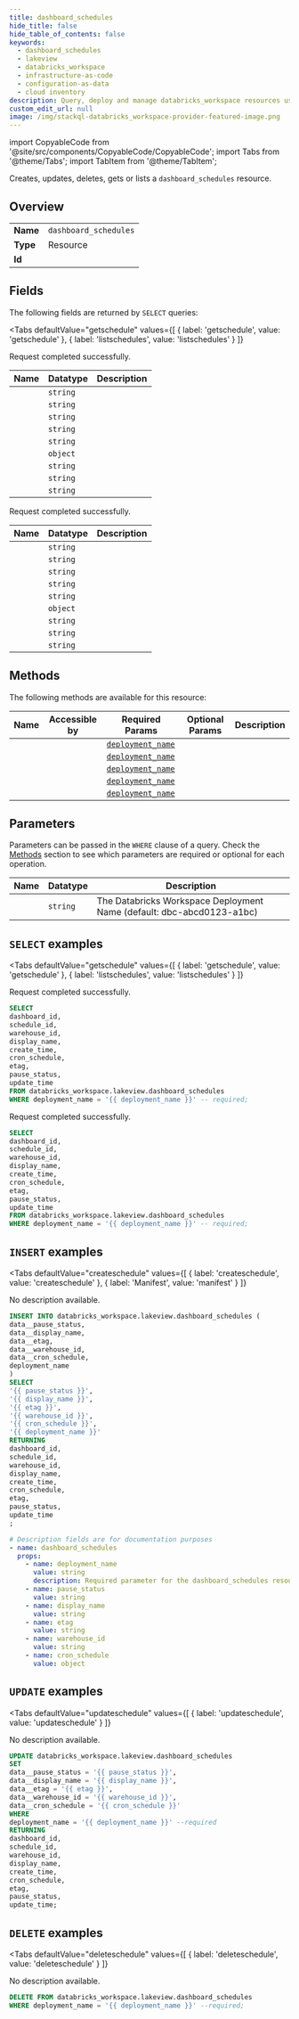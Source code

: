 ```yaml
--- 
title: dashboard_schedules
hide_title: false
hide_table_of_contents: false
keywords:
  - dashboard_schedules
  - lakeview
  - databricks_workspace
  - infrastructure-as-code
  - configuration-as-data
  - cloud inventory
description: Query, deploy and manage databricks_workspace resources using SQL
custom_edit_url: null
image: /img/stackql-databricks_workspace-provider-featured-image.png
---
```


import CopyableCode from '@site/src/components/CopyableCode/CopyableCode';
import Tabs from '@theme/Tabs';
import TabItem from '@theme/TabItem';

Creates, updates, deletes, gets or lists a <code>dashboard_schedules</code> resource.

## Overview
<table><tbody>
<tr><td><b>Name</b></td><td><code>dashboard_schedules</code></td></tr>
<tr><td><b>Type</b></td><td>Resource</td></tr>
<tr><td><b>Id</b></td><td><CopyableCode code="databricks_workspace.lakeview.dashboard_schedules" /></td></tr>
</tbody></table>

## Fields

The following fields are returned by `SELECT` queries:

<Tabs
    defaultValue="getschedule"
    values={[
        { label: 'getschedule', value: 'getschedule' },
        { label: 'listschedules', value: 'listschedules' }
    ]}
>
<TabItem value="getschedule">

Request completed successfully.

<table>
<thead>
    <tr>
    <th>Name</th>
    <th>Datatype</th>
    <th>Description</th>
    </tr>
</thead>
<tbody>
<tr>
    <td><CopyableCode code="dashboard_id" /></td>
    <td><code>string</code></td>
    <td></td>
</tr>
<tr>
    <td><CopyableCode code="schedule_id" /></td>
    <td><code>string</code></td>
    <td></td>
</tr>
<tr>
    <td><CopyableCode code="warehouse_id" /></td>
    <td><code>string</code></td>
    <td></td>
</tr>
<tr>
    <td><CopyableCode code="display_name" /></td>
    <td><code>string</code></td>
    <td></td>
</tr>
<tr>
    <td><CopyableCode code="create_time" /></td>
    <td><code>string</code></td>
    <td></td>
</tr>
<tr>
    <td><CopyableCode code="cron_schedule" /></td>
    <td><code>object</code></td>
    <td></td>
</tr>
<tr>
    <td><CopyableCode code="etag" /></td>
    <td><code>string</code></td>
    <td></td>
</tr>
<tr>
    <td><CopyableCode code="pause_status" /></td>
    <td><code>string</code></td>
    <td></td>
</tr>
<tr>
    <td><CopyableCode code="update_time" /></td>
    <td><code>string</code></td>
    <td></td>
</tr>
</tbody>
</table>
</TabItem>
<TabItem value="listschedules">

Request completed successfully.

<table>
<thead>
    <tr>
    <th>Name</th>
    <th>Datatype</th>
    <th>Description</th>
    </tr>
</thead>
<tbody>
<tr>
    <td><CopyableCode code="dashboard_id" /></td>
    <td><code>string</code></td>
    <td></td>
</tr>
<tr>
    <td><CopyableCode code="schedule_id" /></td>
    <td><code>string</code></td>
    <td></td>
</tr>
<tr>
    <td><CopyableCode code="warehouse_id" /></td>
    <td><code>string</code></td>
    <td></td>
</tr>
<tr>
    <td><CopyableCode code="display_name" /></td>
    <td><code>string</code></td>
    <td></td>
</tr>
<tr>
    <td><CopyableCode code="create_time" /></td>
    <td><code>string</code></td>
    <td></td>
</tr>
<tr>
    <td><CopyableCode code="cron_schedule" /></td>
    <td><code>object</code></td>
    <td></td>
</tr>
<tr>
    <td><CopyableCode code="etag" /></td>
    <td><code>string</code></td>
    <td></td>
</tr>
<tr>
    <td><CopyableCode code="pause_status" /></td>
    <td><code>string</code></td>
    <td></td>
</tr>
<tr>
    <td><CopyableCode code="update_time" /></td>
    <td><code>string</code></td>
    <td></td>
</tr>
</tbody>
</table>
</TabItem>
</Tabs>

## Methods

The following methods are available for this resource:

<table>
<thead>
    <tr>
    <th>Name</th>
    <th>Accessible by</th>
    <th>Required Params</th>
    <th>Optional Params</th>
    <th>Description</th>
    </tr>
</thead>
<tbody>
<tr>
    <td><a href="#getschedule"><CopyableCode code="getschedule" /></a></td>
    <td><CopyableCode code="select" /></td>
    <td><a href="#parameter-deployment_name"><code>deployment_name</code></a></td>
    <td></td>
    <td></td>
</tr>
<tr>
    <td><a href="#listschedules"><CopyableCode code="listschedules" /></a></td>
    <td><CopyableCode code="select" /></td>
    <td><a href="#parameter-deployment_name"><code>deployment_name</code></a></td>
    <td></td>
    <td></td>
</tr>
<tr>
    <td><a href="#createschedule"><CopyableCode code="createschedule" /></a></td>
    <td><CopyableCode code="insert" /></td>
    <td><a href="#parameter-deployment_name"><code>deployment_name</code></a></td>
    <td></td>
    <td></td>
</tr>
<tr>
    <td><a href="#updateschedule"><CopyableCode code="updateschedule" /></a></td>
    <td><CopyableCode code="update" /></td>
    <td><a href="#parameter-deployment_name"><code>deployment_name</code></a></td>
    <td></td>
    <td></td>
</tr>
<tr>
    <td><a href="#deleteschedule"><CopyableCode code="deleteschedule" /></a></td>
    <td><CopyableCode code="delete" /></td>
    <td><a href="#parameter-deployment_name"><code>deployment_name</code></a></td>
    <td></td>
    <td></td>
</tr>
</tbody>
</table>

## Parameters

Parameters can be passed in the `WHERE` clause of a query. Check the [Methods](#methods) section to see which parameters are required or optional for each operation.

<table>
<thead>
    <tr>
    <th>Name</th>
    <th>Datatype</th>
    <th>Description</th>
    </tr>
</thead>
<tbody>
<tr id="parameter-deployment_name">
    <td><CopyableCode code="deployment_name" /></td>
    <td><code>string</code></td>
    <td>The Databricks Workspace Deployment Name (default: dbc-abcd0123-a1bc)</td>
</tr>
</tbody>
</table>

## `SELECT` examples

<Tabs
    defaultValue="getschedule"
    values={[
        { label: 'getschedule', value: 'getschedule' },
        { label: 'listschedules', value: 'listschedules' }
    ]}
>
<TabItem value="getschedule">

Request completed successfully.

```sql
SELECT
dashboard_id,
schedule_id,
warehouse_id,
display_name,
create_time,
cron_schedule,
etag,
pause_status,
update_time
FROM databricks_workspace.lakeview.dashboard_schedules
WHERE deployment_name = '{{ deployment_name }}' -- required;
```
</TabItem>
<TabItem value="listschedules">

Request completed successfully.

```sql
SELECT
dashboard_id,
schedule_id,
warehouse_id,
display_name,
create_time,
cron_schedule,
etag,
pause_status,
update_time
FROM databricks_workspace.lakeview.dashboard_schedules
WHERE deployment_name = '{{ deployment_name }}' -- required;
```
</TabItem>
</Tabs>


## `INSERT` examples

<Tabs
    defaultValue="createschedule"
    values={[
        { label: 'createschedule', value: 'createschedule' },
        { label: 'Manifest', value: 'manifest' }
    ]}
>
<TabItem value="createschedule">

No description available.

```sql
INSERT INTO databricks_workspace.lakeview.dashboard_schedules (
data__pause_status,
data__display_name,
data__etag,
data__warehouse_id,
data__cron_schedule,
deployment_name
)
SELECT 
'{{ pause_status }}',
'{{ display_name }}',
'{{ etag }}',
'{{ warehouse_id }}',
'{{ cron_schedule }}',
'{{ deployment_name }}'
RETURNING
dashboard_id,
schedule_id,
warehouse_id,
display_name,
create_time,
cron_schedule,
etag,
pause_status,
update_time
;
```
</TabItem>
<TabItem value="manifest">

```yaml
# Description fields are for documentation purposes
- name: dashboard_schedules
  props:
    - name: deployment_name
      value: string
      description: Required parameter for the dashboard_schedules resource.
    - name: pause_status
      value: string
    - name: display_name
      value: string
    - name: etag
      value: string
    - name: warehouse_id
      value: string
    - name: cron_schedule
      value: object
```
</TabItem>
</Tabs>


## `UPDATE` examples

<Tabs
    defaultValue="updateschedule"
    values={[
        { label: 'updateschedule', value: 'updateschedule' }
    ]}
>
<TabItem value="updateschedule">

No description available.

```sql
UPDATE databricks_workspace.lakeview.dashboard_schedules
SET 
data__pause_status = '{{ pause_status }}',
data__display_name = '{{ display_name }}',
data__etag = '{{ etag }}',
data__warehouse_id = '{{ warehouse_id }}',
data__cron_schedule = '{{ cron_schedule }}'
WHERE 
deployment_name = '{{ deployment_name }}' --required
RETURNING
dashboard_id,
schedule_id,
warehouse_id,
display_name,
create_time,
cron_schedule,
etag,
pause_status,
update_time;
```
</TabItem>
</Tabs>


## `DELETE` examples

<Tabs
    defaultValue="deleteschedule"
    values={[
        { label: 'deleteschedule', value: 'deleteschedule' }
    ]}
>
<TabItem value="deleteschedule">

No description available.

```sql
DELETE FROM databricks_workspace.lakeview.dashboard_schedules
WHERE deployment_name = '{{ deployment_name }}' --required;
```
</TabItem>
</Tabs>
